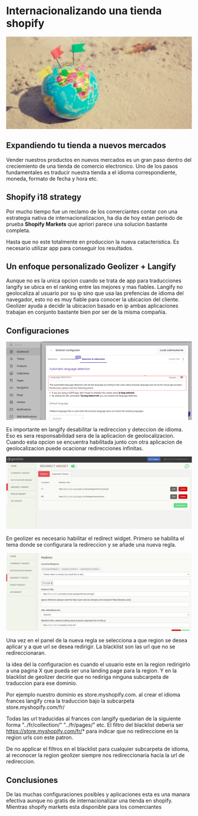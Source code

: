 # Internacionalizando una tienda shopify

![The San Juan Mountains are beautiful!](/assets/imgs/bolitamundo.jpg "Mapa del Mundo")


## Expandiendo tu tienda a nuevos mercados

Vender nuestros productos en nuevos mercados es un gran paso dentro del creciemiento de una tienda de comercio electronico.
Uno de los pasos fundamentales es traducir nuestra tienda a el idioma correspondiente, moneda, formato de fecha y hora etc.

## Shopify i18 strategy

Por mucho tiempo fue un reclamo de los comerciantes contar con una estrategia nativa de internacionalizacion, ha dia de hoy estan periodo de prueba **Shopify Markets** que apriori parece una solucion bastante completa.

Hasta que no este totalmente en produccion la nueva catacteristica. Es necesario utilizar app para conseguir los resultados.

## Un enfoque personalizado Geolizer + Langify  

Aunque no es la unica opcion cuando se trata de app para traducciones langify se ubica en el ranking entre las mejores y mas fiables. Langify no geolocaliza al usuario por su ip sino que usa las prefencias de idioma del navegador, esto no es muy fiable para conocer la ubicacion del cliente. Geolizer ayuda a decidir la ubicacion basado  en ip  ambas aplicaciones trabajan en conjunto bastante bien por ser de la misma compañia.

## Configuraciones 

![The San Juan Mountains are beautiful!](/assets/imgs/LangifySwitcher.png "Langify")

Es importante en langify desabilitar la redireccion y deteccion de idioma. Eso es  sera responsabilidad sera de la aplicacion de geolocalizacion. Cuando esta opcion se encuentra habilitada junto con otra aplicacion de geolocalizacion puede ocacionar redirecciones infinitas.

![Geolizer Dashboard](/assets/imgs/GeolizerDashboard.png "Geolizer")

En geolizer es necesario habilitar el redirect widget. Primero se habilita el tema donde se configurara la redireccion y se añade una nueva regla.

![Dashboard Redirect](/assets/imgs/RedirectWidget.png "Mapa del Mundo")

Una vez en el panel de la nueva regla se selecciona a que region se desea aplicar y a que url se desea redirigir. La blacklist son las url que no se redireccionaran.

la idea del la configuracion es cuando el usuario este en la region redirigirlo a una pagina X que pueda ser una landing page para la region. Y en la blacklist de geolizer decirle que no rediriga ninguna subcarpeta de traduccion para ese dominio. 

Por ejemplo nuestro dominio es store.myshopify.com. al crear el idioma frances langify crea la traduccion bajo la subcarpeta store.myshopify.com/fr/

Todas las url traducidas al frances con langify quedarian de la siguiente forma
"../fr/collection/" "../fr/pages/" etc. El filtro del blacklist deberia ser https://store.myshopify.com/fr/* para indicar que no redireccione en la region urls con este patron.


De no applicar el filtros en el blacklist para cualquier subcarpeta de idioma, al reconocer la region geolizer siempre nos redireccionaria hacia la url de redireccion.

## Conclusiones

De las muchas configuraciones posibles y aplicaciones esta es una manara efectiva aunque no gratis de internacionalizar una tienda en shopify. Mientras shopify markets esta disponible para los comerciantes 